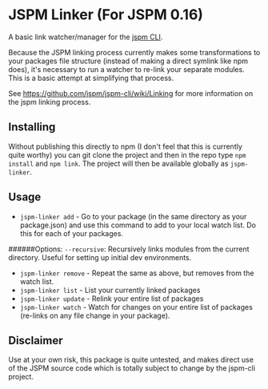 # JSPM Linker (For JSPM 0.16)

A basic link watcher/manager for the [jspm CLI](https://github.com/jspm/jspm-cli).

Because the JSPM linking process currently makes some transformations
to your packages file structure (instead of making a direct symlink like
npm does), it's necessary to run a watcher to re-link your separate
modules. This is a basic attempt at simplifying that process.

See https://github.com/jspm/jspm-cli/wiki/Linking for more information
on the jspm linking process.

## Installing
Without publishing this directly to npm (I don't feel that this is
currently quite worthy) you can git clone the project and then in the
repo type `npm install` and `npm link`. The project will then be
available globally as `jspm-linker`.

## Usage
* `jspm-linker add` - Go to your package (in the same directory as your
package.json) and use this command to add to your local watch list. Do
this for each of your packages.

######Options:
`--recursive`: Recursively links modules from the current directory.
Useful for setting up initial dev environments.

* `jspm-linker remove` - Repeat the same as above, but removes from the
 watch list.
* `jspm-linker list` - List your currently linked packages
* `jspm-linker update` - Relink your entire list of packages
* `jspm-linker watch` - Watch for changes on your entire list of packages
(re-links on any file change in your package).

## Disclaimer
Use at your own risk, this package is quite untested, and makes direct use
 of the JSPM source code which is totally subject to change by the jspm-cli project.
